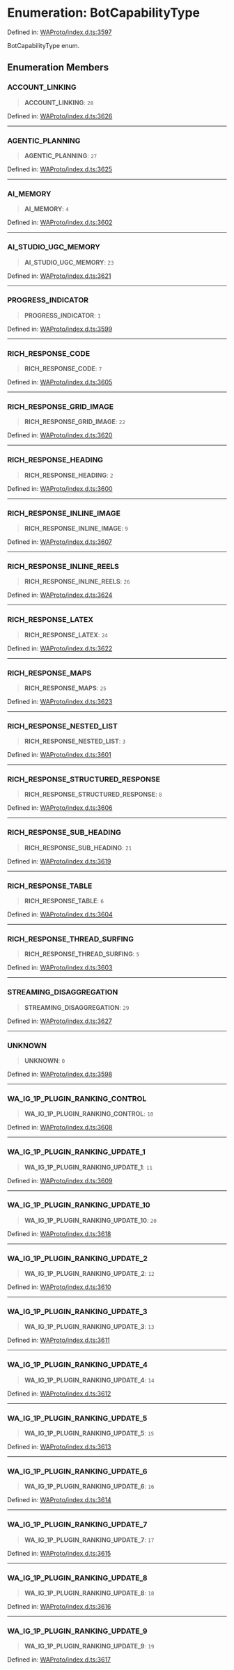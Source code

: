 # Enumeration: BotCapabilityType

Defined in: [WAProto/index.d.ts:3597](https://github.com/Fokusdotid/Baileys/blob/49e815e65b8f4aea31725e09dcf4815734557e39/WAProto/index.d.ts#L3597)

BotCapabilityType enum.

## Enumeration Members

### ACCOUNT\_LINKING

> **ACCOUNT\_LINKING**: `28`

Defined in: [WAProto/index.d.ts:3626](https://github.com/Fokusdotid/Baileys/blob/49e815e65b8f4aea31725e09dcf4815734557e39/WAProto/index.d.ts#L3626)

***

### AGENTIC\_PLANNING

> **AGENTIC\_PLANNING**: `27`

Defined in: [WAProto/index.d.ts:3625](https://github.com/Fokusdotid/Baileys/blob/49e815e65b8f4aea31725e09dcf4815734557e39/WAProto/index.d.ts#L3625)

***

### AI\_MEMORY

> **AI\_MEMORY**: `4`

Defined in: [WAProto/index.d.ts:3602](https://github.com/Fokusdotid/Baileys/blob/49e815e65b8f4aea31725e09dcf4815734557e39/WAProto/index.d.ts#L3602)

***

### AI\_STUDIO\_UGC\_MEMORY

> **AI\_STUDIO\_UGC\_MEMORY**: `23`

Defined in: [WAProto/index.d.ts:3621](https://github.com/Fokusdotid/Baileys/blob/49e815e65b8f4aea31725e09dcf4815734557e39/WAProto/index.d.ts#L3621)

***

### PROGRESS\_INDICATOR

> **PROGRESS\_INDICATOR**: `1`

Defined in: [WAProto/index.d.ts:3599](https://github.com/Fokusdotid/Baileys/blob/49e815e65b8f4aea31725e09dcf4815734557e39/WAProto/index.d.ts#L3599)

***

### RICH\_RESPONSE\_CODE

> **RICH\_RESPONSE\_CODE**: `7`

Defined in: [WAProto/index.d.ts:3605](https://github.com/Fokusdotid/Baileys/blob/49e815e65b8f4aea31725e09dcf4815734557e39/WAProto/index.d.ts#L3605)

***

### RICH\_RESPONSE\_GRID\_IMAGE

> **RICH\_RESPONSE\_GRID\_IMAGE**: `22`

Defined in: [WAProto/index.d.ts:3620](https://github.com/Fokusdotid/Baileys/blob/49e815e65b8f4aea31725e09dcf4815734557e39/WAProto/index.d.ts#L3620)

***

### RICH\_RESPONSE\_HEADING

> **RICH\_RESPONSE\_HEADING**: `2`

Defined in: [WAProto/index.d.ts:3600](https://github.com/Fokusdotid/Baileys/blob/49e815e65b8f4aea31725e09dcf4815734557e39/WAProto/index.d.ts#L3600)

***

### RICH\_RESPONSE\_INLINE\_IMAGE

> **RICH\_RESPONSE\_INLINE\_IMAGE**: `9`

Defined in: [WAProto/index.d.ts:3607](https://github.com/Fokusdotid/Baileys/blob/49e815e65b8f4aea31725e09dcf4815734557e39/WAProto/index.d.ts#L3607)

***

### RICH\_RESPONSE\_INLINE\_REELS

> **RICH\_RESPONSE\_INLINE\_REELS**: `26`

Defined in: [WAProto/index.d.ts:3624](https://github.com/Fokusdotid/Baileys/blob/49e815e65b8f4aea31725e09dcf4815734557e39/WAProto/index.d.ts#L3624)

***

### RICH\_RESPONSE\_LATEX

> **RICH\_RESPONSE\_LATEX**: `24`

Defined in: [WAProto/index.d.ts:3622](https://github.com/Fokusdotid/Baileys/blob/49e815e65b8f4aea31725e09dcf4815734557e39/WAProto/index.d.ts#L3622)

***

### RICH\_RESPONSE\_MAPS

> **RICH\_RESPONSE\_MAPS**: `25`

Defined in: [WAProto/index.d.ts:3623](https://github.com/Fokusdotid/Baileys/blob/49e815e65b8f4aea31725e09dcf4815734557e39/WAProto/index.d.ts#L3623)

***

### RICH\_RESPONSE\_NESTED\_LIST

> **RICH\_RESPONSE\_NESTED\_LIST**: `3`

Defined in: [WAProto/index.d.ts:3601](https://github.com/Fokusdotid/Baileys/blob/49e815e65b8f4aea31725e09dcf4815734557e39/WAProto/index.d.ts#L3601)

***

### RICH\_RESPONSE\_STRUCTURED\_RESPONSE

> **RICH\_RESPONSE\_STRUCTURED\_RESPONSE**: `8`

Defined in: [WAProto/index.d.ts:3606](https://github.com/Fokusdotid/Baileys/blob/49e815e65b8f4aea31725e09dcf4815734557e39/WAProto/index.d.ts#L3606)

***

### RICH\_RESPONSE\_SUB\_HEADING

> **RICH\_RESPONSE\_SUB\_HEADING**: `21`

Defined in: [WAProto/index.d.ts:3619](https://github.com/Fokusdotid/Baileys/blob/49e815e65b8f4aea31725e09dcf4815734557e39/WAProto/index.d.ts#L3619)

***

### RICH\_RESPONSE\_TABLE

> **RICH\_RESPONSE\_TABLE**: `6`

Defined in: [WAProto/index.d.ts:3604](https://github.com/Fokusdotid/Baileys/blob/49e815e65b8f4aea31725e09dcf4815734557e39/WAProto/index.d.ts#L3604)

***

### RICH\_RESPONSE\_THREAD\_SURFING

> **RICH\_RESPONSE\_THREAD\_SURFING**: `5`

Defined in: [WAProto/index.d.ts:3603](https://github.com/Fokusdotid/Baileys/blob/49e815e65b8f4aea31725e09dcf4815734557e39/WAProto/index.d.ts#L3603)

***

### STREAMING\_DISAGGREGATION

> **STREAMING\_DISAGGREGATION**: `29`

Defined in: [WAProto/index.d.ts:3627](https://github.com/Fokusdotid/Baileys/blob/49e815e65b8f4aea31725e09dcf4815734557e39/WAProto/index.d.ts#L3627)

***

### UNKNOWN

> **UNKNOWN**: `0`

Defined in: [WAProto/index.d.ts:3598](https://github.com/Fokusdotid/Baileys/blob/49e815e65b8f4aea31725e09dcf4815734557e39/WAProto/index.d.ts#L3598)

***

### WA\_IG\_1P\_PLUGIN\_RANKING\_CONTROL

> **WA\_IG\_1P\_PLUGIN\_RANKING\_CONTROL**: `10`

Defined in: [WAProto/index.d.ts:3608](https://github.com/Fokusdotid/Baileys/blob/49e815e65b8f4aea31725e09dcf4815734557e39/WAProto/index.d.ts#L3608)

***

### WA\_IG\_1P\_PLUGIN\_RANKING\_UPDATE\_1

> **WA\_IG\_1P\_PLUGIN\_RANKING\_UPDATE\_1**: `11`

Defined in: [WAProto/index.d.ts:3609](https://github.com/Fokusdotid/Baileys/blob/49e815e65b8f4aea31725e09dcf4815734557e39/WAProto/index.d.ts#L3609)

***

### WA\_IG\_1P\_PLUGIN\_RANKING\_UPDATE\_10

> **WA\_IG\_1P\_PLUGIN\_RANKING\_UPDATE\_10**: `20`

Defined in: [WAProto/index.d.ts:3618](https://github.com/Fokusdotid/Baileys/blob/49e815e65b8f4aea31725e09dcf4815734557e39/WAProto/index.d.ts#L3618)

***

### WA\_IG\_1P\_PLUGIN\_RANKING\_UPDATE\_2

> **WA\_IG\_1P\_PLUGIN\_RANKING\_UPDATE\_2**: `12`

Defined in: [WAProto/index.d.ts:3610](https://github.com/Fokusdotid/Baileys/blob/49e815e65b8f4aea31725e09dcf4815734557e39/WAProto/index.d.ts#L3610)

***

### WA\_IG\_1P\_PLUGIN\_RANKING\_UPDATE\_3

> **WA\_IG\_1P\_PLUGIN\_RANKING\_UPDATE\_3**: `13`

Defined in: [WAProto/index.d.ts:3611](https://github.com/Fokusdotid/Baileys/blob/49e815e65b8f4aea31725e09dcf4815734557e39/WAProto/index.d.ts#L3611)

***

### WA\_IG\_1P\_PLUGIN\_RANKING\_UPDATE\_4

> **WA\_IG\_1P\_PLUGIN\_RANKING\_UPDATE\_4**: `14`

Defined in: [WAProto/index.d.ts:3612](https://github.com/Fokusdotid/Baileys/blob/49e815e65b8f4aea31725e09dcf4815734557e39/WAProto/index.d.ts#L3612)

***

### WA\_IG\_1P\_PLUGIN\_RANKING\_UPDATE\_5

> **WA\_IG\_1P\_PLUGIN\_RANKING\_UPDATE\_5**: `15`

Defined in: [WAProto/index.d.ts:3613](https://github.com/Fokusdotid/Baileys/blob/49e815e65b8f4aea31725e09dcf4815734557e39/WAProto/index.d.ts#L3613)

***

### WA\_IG\_1P\_PLUGIN\_RANKING\_UPDATE\_6

> **WA\_IG\_1P\_PLUGIN\_RANKING\_UPDATE\_6**: `16`

Defined in: [WAProto/index.d.ts:3614](https://github.com/Fokusdotid/Baileys/blob/49e815e65b8f4aea31725e09dcf4815734557e39/WAProto/index.d.ts#L3614)

***

### WA\_IG\_1P\_PLUGIN\_RANKING\_UPDATE\_7

> **WA\_IG\_1P\_PLUGIN\_RANKING\_UPDATE\_7**: `17`

Defined in: [WAProto/index.d.ts:3615](https://github.com/Fokusdotid/Baileys/blob/49e815e65b8f4aea31725e09dcf4815734557e39/WAProto/index.d.ts#L3615)

***

### WA\_IG\_1P\_PLUGIN\_RANKING\_UPDATE\_8

> **WA\_IG\_1P\_PLUGIN\_RANKING\_UPDATE\_8**: `18`

Defined in: [WAProto/index.d.ts:3616](https://github.com/Fokusdotid/Baileys/blob/49e815e65b8f4aea31725e09dcf4815734557e39/WAProto/index.d.ts#L3616)

***

### WA\_IG\_1P\_PLUGIN\_RANKING\_UPDATE\_9

> **WA\_IG\_1P\_PLUGIN\_RANKING\_UPDATE\_9**: `19`

Defined in: [WAProto/index.d.ts:3617](https://github.com/Fokusdotid/Baileys/blob/49e815e65b8f4aea31725e09dcf4815734557e39/WAProto/index.d.ts#L3617)
